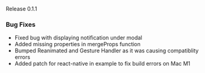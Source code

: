 Release 0.1.1

### Bug Fixes

- Fixed bug with displaying notification under modal
- Added missing properties in mergeProps function
- Bumped Reanimated and Gesture Handler as it was causing compatiblity errors
- Added patch for react-native in example to fix build errors on Mac M1
